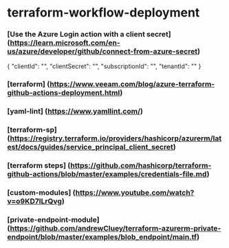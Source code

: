 # terraform-workflow-deployment

### [Use the Azure Login action with a client secret] (https://learn.microsoft.com/en-us/azure/developer/github/connect-from-azure-secret)

{
      "clientId": "<Client ID>",
      "clientSecret": "<Client Secret>",
      "subscriptionId": "<Subscription ID>",
      "tenantId": "<Tenant ID>"
  }

### [terraform] (https://www.veeam.com/blog/azure-terraform-github-actions-deployment.html)
### [yaml-lint] (https://www.yamllint.com/)
### [terraform-sp] (https://registry.terraform.io/providers/hashicorp/azurerm/latest/docs/guides/service_principal_client_secret)
### [terraform steps] (https://github.com/hashicorp/terraform-github-actions/blob/master/examples/credentials-file.md)
### [custom-modules] (https://www.youtube.com/watch?v=o9KD7lLrQvg)
### [private-endpoint-module] (https://github.com/andrewCluey/terraform-azurerm-private-endpoint/blob/master/examples/blob_endpoint/main.tf)
